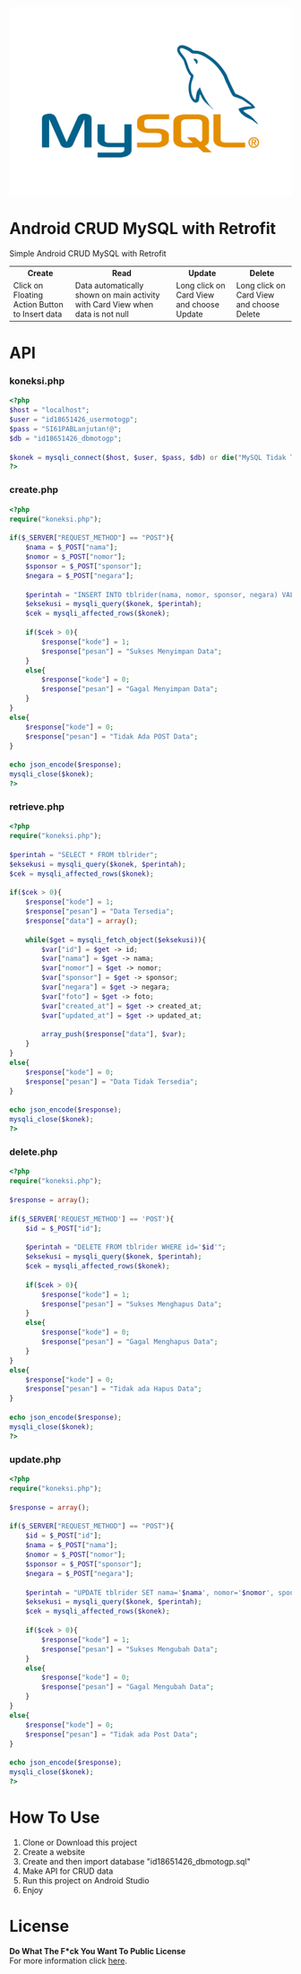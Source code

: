 <p align="center">
  <img src="https://github.com/Stevanus-Christian/Android-CRUD-MySQL-Retrofit/blob/main/MySQL-Logo.wine.png">
</p>

# Android CRUD MySQL with Retrofit
Simple Android CRUD MySQL with Retrofit
<br>
<table style="width:100%">
  <tr>
    <th>Create</th>
    <th>Read</th>
    <th>Update</th>
    <th>Delete</th>
  </tr>
  <tr>
    <td>Click on Floating Action Button to Insert data</td>
    <td>Data automatically shown on main activity with Card View when data is not null</td>
    <td>Long click on Card View and choose Update</td>
    <td>Long click on Card View and choose Delete</td>
  </tr>
</table>

# API
### koneksi.php
```php
<?php
$host = "localhost";
$user = "id18651426_usermotogp";
$pass = "SI61PABLanjutan!@";
$db = "id18651426_dbmotogp";

$konek = mysqli_connect($host, $user, $pass, $db) or die("MySQL Tidak Terhubung");
?>
```

### create.php
```php
<?php
require("koneksi.php");

if($_SERVER["REQUEST_METHOD"] == "POST"){
    $nama = $_POST["nama"];
    $nomor = $_POST["nomor"];
    $sponsor = $_POST["sponsor"];
    $negara = $_POST["negara"];
    
    $perintah = "INSERT INTO tblrider(nama, nomor, sponsor, negara) VALUES('$nama', '$nomor', '$sponsor', '$negara')";
    $eksekusi = mysqli_query($konek, $perintah);
    $cek = mysqli_affected_rows($konek);
    
    if($cek > 0){
        $response["kode"] = 1;
        $response["pesan"] = "Sukses Menyimpan Data";
    }
    else{
        $response["kode"] = 0;
        $response["pesan"] = "Gagal Menyimpan Data";
    }
}
else{
    $response["kode"] = 0;
    $response["pesan"] = "Tidak Ada POST Data";
}

echo json_encode($response);
mysqli_close($konek);
?>
```

### retrieve.php
```php
<?php
require("koneksi.php");

$perintah = "SELECT * FROM tblrider";
$eksekusi = mysqli_query($konek, $perintah);
$cek = mysqli_affected_rows($konek);

if($cek > 0){
    $response["kode"] = 1;
    $response["pesan"] = "Data Tersedia";
    $response["data"] = array();
    
    while($get = mysqli_fetch_object($eksekusi)){
        $var["id"] = $get -> id;
        $var["nama"] = $get -> nama;
        $var["nomor"] = $get -> nomor;
        $var["sponsor"] = $get -> sponsor;
        $var["negara"] = $get -> negara;
        $var["foto"] = $get -> foto;
        $var["created_at"] = $get -> created_at;
        $var["updated_at"] = $get -> updated_at;
        
        array_push($response["data"], $var);
    }
}
else{
    $response["kode"] = 0;
    $response["pesan"] = "Data Tidak Tersedia";
}

echo json_encode($response);
mysqli_close($konek);
?>
```

### delete.php
```php
<?php
require("koneksi.php");
 
$response = array();
 
if($_SERVER['REQUEST_METHOD'] == 'POST'){
    $id = $_POST["id"];
    
    $perintah = "DELETE FROM tblrider WHERE id='$id'";
    $eksekusi = mysqli_query($konek, $perintah);
    $cek = mysqli_affected_rows($konek);
    
    if($cek > 0){
        $response["kode"] = 1;
        $response["pesan"] = "Sukses Menghapus Data";
    }
    else{
        $response["kode"] = 0;
        $response["pesan"] = "Gagal Menghapus Data";
    }
}
else{
    $response["kode"] = 0;
    $response["pesan"] = "Tidak ada Hapus Data";
}
 
echo json_encode($response);
mysqli_close($konek);
?>
```

### update.php
```php
<?php
require("koneksi.php");
 
$response = array();
 
if($_SERVER["REQUEST_METHOD"] == "POST"){
    $id = $_POST["id"];
    $nama = $_POST["nama"];
    $nomor = $_POST["nomor"];
    $sponsor = $_POST["sponsor"];
    $negara = $_POST["negara"];
    
    $perintah = "UPDATE tblrider SET nama='$nama', nomor='$nomor', sponsor='$sponsor', negara='$negara' WHERE id='$id'";
    $eksekusi = mysqli_query($konek, $perintah);
    $cek = mysqli_affected_rows($konek);
    
    if($cek > 0){
        $response["kode"] = 1;
        $response["pesan"] = "Sukses Mengubah Data";
    }
    else{
        $response["kode"] = 0;
        $response["pesan"] = "Gagal Mengubah Data";
    }
}
else{
    $response["kode"] = 0;
    $response["pesan"] = "Tidak ada Post Data";
}
 
echo json_encode($response);
mysqli_close($konek);
?>
```

# How To Use
1. Clone or Download this project
2. Create a website
3. Create and then import database "id18651426_dbmotogp.sql"
4. Make API for CRUD data
5. Run this project on Android Studio
6. Enjoy

# License
<b>Do What The F*ck You Want To Public License</b> 
<br>
For more information click [here](http://www.wtfpl.net/about/).
